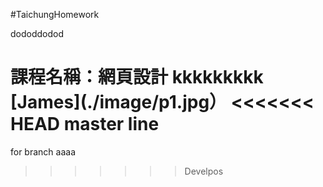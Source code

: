 #TaichungHomework

dododdodod

課程名稱：網頁設計
kkkkkkkkk
[James](./image/p1.jpg）
<<<<<<< HEAD
 master line
=======
for branch aaaa
>>>>>>> Develpos
